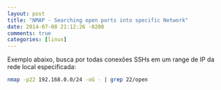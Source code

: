```yaml
---
layout: post
title: "NMAP - Searching open ports into specific Network"
date: 2014-07-08 21:12:26 -0200
comments: true
categories: [linux]
---
```


Exemplo abaixo, busca por todas conexões SSHs em um range de IP da rede<!--more--> local especificada:

```bash
nmap -p22 192.168.0.0/24 -oG - | grep 22/open
```
